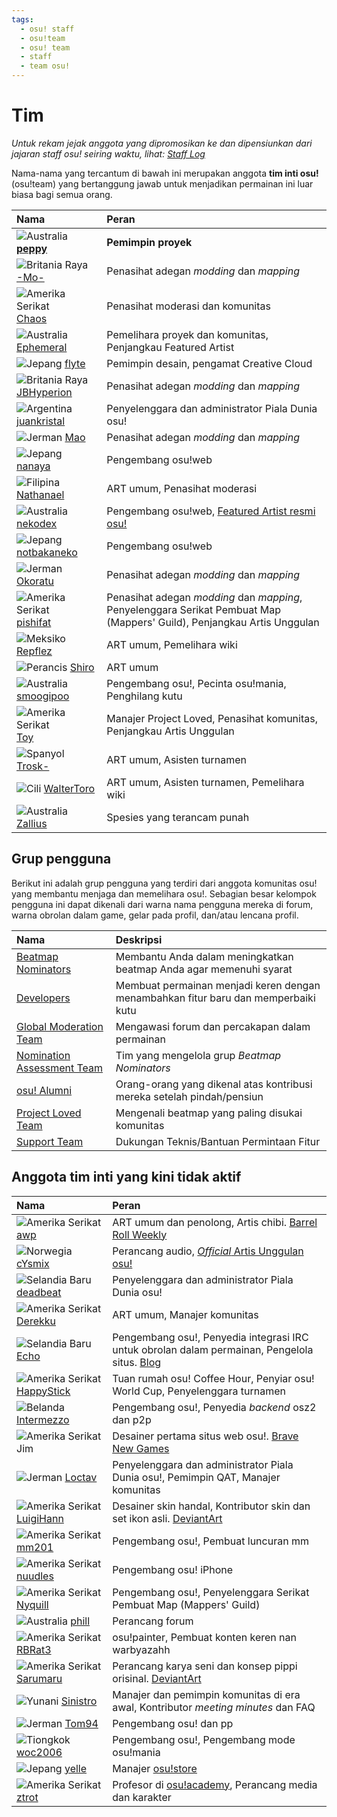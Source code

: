 ```yaml
---
tags:
  - osu! staff
  - osu!team
  - osu! team
  - staff
  - team osu!
---
```


# Tim

*Untuk rekam jejak anggota yang dipromosikan ke dan dipensiunkan dari jajaran staff osu! seiring waktu, lihat: [Staff Log](/wiki/Staff_Log)*

Nama-nama yang tercantum di bawah ini merupakan anggota **tim inti osu!** (osu!team) yang bertanggung jawab untuk menjadikan permainan ini luar biasa bagi semua orang.

| Nama | Peran |
| :-- | :-- |
| ![][flag_AU] **[peppy](https://osu.ppy.sh/users/2)** | **Pemimpin proyek** |
| ![][flag_GB] [-Mo-](https://osu.ppy.sh/users/2202163) | Penasihat adegan *modding* dan *mapping* |
| ![][flag_US] [Chaos](https://osu.ppy.sh/users/2628870) | Penasihat moderasi dan komunitas |
| ![][flag_AU] [Ephemeral](https://osu.ppy.sh/users/102335) | Pemelihara proyek dan komunitas, Penjangkau Featured Artist |
| ![][flag_JP] [flyte](https://osu.ppy.sh/users/3103765) | Pemimpin desain, pengamat Creative Cloud |
| ![][flag_GB] [JBHyperion](https://osu.ppy.sh/users/4879508) | Penasihat adegan *modding* dan *mapping* |
| ![][flag_AR] [juankristal](https://osu.ppy.sh/users/443656) | Penyelenggara dan administrator Piala Dunia osu! |
| ![][flag_DE] [Mao](https://osu.ppy.sh/users/2204515) | Penasihat adegan *modding* dan *mapping* |
| ![][flag_JP] [nanaya](https://osu.ppy.sh/users/2387883) | Pengembang osu!web |
| ![][flag_PH] [Nathanael](https://osu.ppy.sh/users/2295078) | ART umum, Penasihat moderasi |
| ![][flag_AU] [nekodex](https://osu.ppy.sh/users/102) | Pengembang osu!web, [Featured Artist resmi osu!](https://osu.ppy.sh/beatmaps/artists/1) |
| ![][flag_JP] [notbakaneko](https://osu.ppy.sh/users/10751776) | Pengembang osu!web |
| ![][flag_DE] [Okoratu](https://osu.ppy.sh/users/1623405) | Penasihat adegan *modding* dan *mapping* |
| ![][flag_US] [pishifat](https://osu.ppy.sh/users/3178418) | Penasihat adegan *modding* dan *mapping*, Penyelenggara Serikat Pembuat Map (Mappers' Guild), Penjangkau Artis Unggulan |
| ![][flag_MX] [Repflez](https://osu.ppy.sh/users/201392) | ART umum, Pemelihara wiki |
| ![][flag_FR] [Shiro](https://osu.ppy.sh/users/113005) | ART umum |
| ![][flag_AU] [smoogipoo](https://osu.ppy.sh/users/1040328) | Pengembang osu!, Pecinta osu!mania, Penghilang kutu |
| ![][flag_US] [Toy](https://osu.ppy.sh/users/2757689) | Manajer Project Loved, Penasihat komunitas, Penjangkau Artis Unggulan |
| ![][flag_ES] [Trosk-](https://osu.ppy.sh/users/3469385) | ART umum, Asisten turnamen |
| ![][flag_CL] [WalterToro](https://osu.ppy.sh/users/5281416) | ART umum, Asisten turnamen, Pemelihara wiki |
| ![][flag_AU] [Zallius](https://osu.ppy.sh/users/55) | Spesies yang terancam punah |

## Grup pengguna

Berikut ini adalah grup pengguna yang terdiri dari anggota komunitas osu! yang membantu menjaga dan memelihara osu!. Sebagian besar kelompok pengguna ini dapat dikenali dari warna nama pengguna mereka di forum, warna obrolan dalam game, gelar pada profil, dan/atau lencana profil.

| Nama | Deskripsi |
| :-- | :-- |
| [Beatmap Nominators](Beatmap_Nominators) | Membantu Anda dalam meningkatkan beatmap Anda agar memenuhi syarat |
| [Developers](Developers) | Membuat permainan menjadi keren dengan menambahkan fitur baru dan memperbaiki kutu |
| [Global Moderation Team](Global_Moderation_Team) | Mengawasi forum dan percakapan dalam permainan |
| [Nomination Assessment Team](Nomination_Assessment_Team) | Tim yang mengelola grup *Beatmap Nominators* |
| [osu! Alumni](osu!_Alumni) | Orang-orang yang dikenal atas kontribusi mereka setelah pindah/pensiun |
| [Project Loved Team](Project_Loved_Team) | Mengenali beatmap yang paling disukai komunitas |
| [Support Team](Support_Team) | Dukungan Teknis/Bantuan Permintaan Fitur |

## Anggota tim inti yang kini tidak aktif

| Nama | Peran |
| :-- | :-- |
| ![][flag_US] [awp](https://osu.ppy.sh/users/2650) | ART umum dan penolong, Artis chibi. [Barrel Roll Weekly](http://brw.twinkfish.com/) |
| ![][flag_NO] [cYsmix](https://osu.ppy.sh/users/272870) | Perancang audio, [*Official* Artis Unggulan osu!](https://osu.ppy.sh/beatmaps/artists/2) |
| ![][flag_NZ] [deadbeat](https://osu.ppy.sh/users/128370) | Penyelenggara dan administrator Piala Dunia osu! |
| ![][flag_US] [Derekku](https://osu.ppy.sh/users/91341) | ART umum, Manajer komunitas |
| ![][flag_NZ] [Echo](https://osu.ppy.sh/users/431) | Pengembang osu!, Penyedia integrasi IRC untuk obrolan dalam permainan, Pengelola situs. [Blog](http://blog.echo.sh/) |
| ![][flag_US] [HappyStick](https://osu.ppy.sh/users/256802) | Tuan rumah osu! Coffee Hour, Penyiar osu! World Cup, Penyelenggara turnamen |
| ![][flag_NL] [Intermezzo](https://osu.ppy.sh/users/136842) | Pengembang osu!, Penyedia *backend* osz2 dan p2p |
| ![][flag_US] Jim | Desainer pertama situs web osu!. [Brave New Games](http://www.bravegamer.com/) |
| ![][flag_DE] [Loctav](https://osu.ppy.sh/users/71366) | Penyelenggara dan administrator Piala Dunia osu!, Pemimpin QAT, Manajer komunitas |
| ![][flag_US] [LuigiHann](https://osu.ppy.sh/users/1079) | Desainer skin handal, Kontributor skin dan set ikon asli. [DeviantArt](https://luigihann.deviantart.com/) |
| ![][flag_US] [mm201](https://osu.ppy.sh/users/30655) | Pengembang osu!, Pembuat luncuran mm |
| ![][flag_US] [nuudles](https://osu.ppy.sh/users/21312) | Pengembang osu! iPhone |
| ![][flag_US] [Nyquill](https://osu.ppy.sh/users/682935) | Pengembang osu!, Penyelenggara Serikat Pembuat Map (Mappers' Guild) |
| ![][flag_AU] [phill](https://osu.ppy.sh/users/53) | Perancang forum |
| ![][flag_US] [RBRat3](https://osu.ppy.sh/users/307202) | osu!painter, Pembuat konten keren nan warbyazahh |
| ![][flag_US] [Sarumaru](https://osu.ppy.sh/users/9427) | Perancang karya seni dan konsep pippi orisinal. [DeviantArt](https://sarumaru.deviantart.com/) |
| ![][flag_GR] [Sinistro](https://osu.ppy.sh/users/5530) | Manajer dan pemimpin komunitas di era awal, Kontributor *meeting minutes* dan FAQ |
| ![][flag_DE] [Tom94](https://osu.ppy.sh/users/1857058) | Pengembang osu! dan pp |
| ![][flag_CN] [woc2006](https://osu.ppy.sh/users/1105845) | Pengembang osu!, Pengembang mode osu!mania |
| ![][flag_JP] [yelle](https://osu.ppy.sh/users/4916903) | Manajer [osu!store](https://osu.ppy.sh/store/listing) |
| ![][flag_US] [ztrot](https://osu.ppy.sh/users/6347) | Profesor di [osu!academy](/wiki/osu!academy), Perancang media dan karakter |

[flag_AR]: /wiki/shared/flag/AR.gif "Argentina"
[flag_AU]: /wiki/shared/flag/AU.gif "Australia"
[flag_CA]: /wiki/shared/flag/CA.gif "Kanada"
[flag_CL]: /wiki/shared/flag/CL.gif "Cili"
[flag_CN]: /wiki/shared/flag/CN.gif "Tiongkok"
[flag_DE]: /wiki/shared/flag/DE.gif "Jerman"
[flag_ES]: /wiki/shared/flag/ES.gif "Spanyol"
[flag_FR]: /wiki/shared/flag/FR.gif "Perancis"
[flag_GB]: /wiki/shared/flag/GB.gif "Britania Raya"
[flag_GR]: /wiki/shared/flag/GR.gif "Yunani"
[flag_JP]: /wiki/shared/flag/JP.gif "Jepang"
[flag_MX]: /wiki/shared/flag/MX.gif "Meksiko"
[flag_NL]: /wiki/shared/flag/NL.gif "Belanda"
[flag_NO]: /wiki/shared/flag/NO.gif "Norwegia"
[flag_NZ]: /wiki/shared/flag/NZ.gif "Selandia Baru"
[flag_PH]: /wiki/shared/flag/PH.gif "Filipina"
[flag_US]: /wiki/shared/flag/US.gif "Amerika Serikat"
